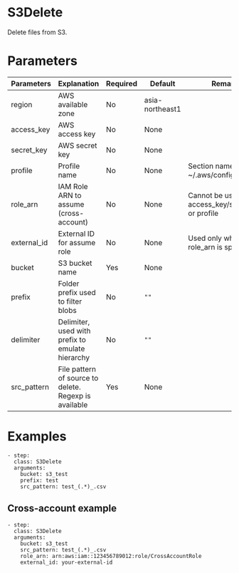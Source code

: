 # S3Delete
Delete files from S3.

# Parameters
|Parameters|Explanation|Required|Default|Remarks|
|----------|-----------|--------|-------|-------|
|region|AWS available zone|No|asia-northeast1||
|access_key|AWS access key|No|None||
|secret_key|AWS secret key|No|None||
|profile|Profile name|No|None|Section name of ~/.aws/config|
|role_arn|IAM Role ARN to assume (cross-account)|No|None|Cannot be used with access_key/secret_key or profile|
|external_id|External ID for assume role|No|None|Used only when role_arn is specified|
|bucket|S3 bucket name|Yes|None||
|prefix|Folder prefix used to filter blobs|No|`""`||
|delimiter|Delimiter, used with prefix to emulate hierarchy|No|`""`||
|src_pattern|File pattern of source to delete. Regexp is available|Yes|None||

# Examples
```
- step:
  class: S3Delete
  arguments:
    bucket: s3_test
    prefix: test
    src_pattern: test_(.*)_.csv
```

## Cross-account example
```
- step:
  class: S3Delete
  arguments:
    bucket: s3_test
    src_pattern: test_(.*)_.csv
    role_arn: arn:aws:iam::123456789012:role/CrossAccountRole
    external_id: your-external-id
```
